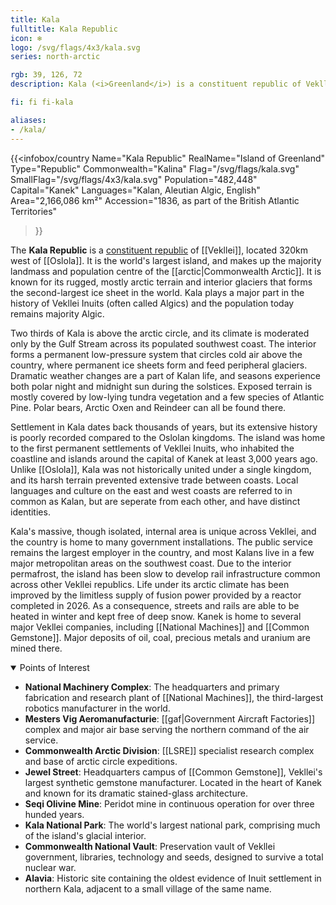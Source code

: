 ```yaml
---
title: Kala
fulltitle: Kala Republic
icon: ❄️
logo: /svg/flags/4x3/kala.svg
series: north-arctic

rgb: 39, 126, 72
description: Kala (<i>Greenland</i>) is a constituent republic of Vekllei located in the Arctic Ocean.

fi: fi fi-kala

aliases:
- /kala/
---
```

{{<infobox/country
	 Name="Kala Republic"
	 RealName="Island of Greenland"
	 Type="Republic"
	 Commonwealth="Kalina"
	 Flag="/svg/flags/kala.svg"
	 SmallFlag="/svg/flags/4x3/kala.svg"
	 Population="482,448"
	 Capital="Kanek"
	 Languages="Kalan, Aleutian Algic, English"
	 Area="2,166,086 km²"
	 Accession="1836, as part of the British Atlantic Territories"
 >}}

The <span class="fi fi-kala"></span> **Kala Republic** is a [constituent republic](/republics/) of [[Vekllei]], located 320km west of [[Oslola]]. It is the world's largest island, and makes up the majority landmass and population centre of the [[arctic|Commonwealth Arctic]]. It is known for its rugged, mostly arctic terrain and interior glaciers that forms the second-largest ice sheet in the world. Kala plays a major part in the history of Vekllei Inuits (often called Algics) and the population today remains majority Algic.

Two thirds of Kala is above the arctic circle, and its climate is moderated only by the Gulf Stream across its populated southwest coast. The interior forms a permanent low-pressure system that circles cold air above the country, where permanent ice sheets form and feed peripheral glaciers. Dramatic weather changes are a part of Kalan life, and seasons experience both polar night and midnight sun during the solstices. Exposed terrain is mostly covered by low-lying tundra vegetation and a few species of Atlantic Pine. Polar bears, Arctic Oxen and Reindeer can all be found there.

Settlement in Kala dates back thousands of years, but its extensive history is poorly recorded compared to the Oslolan kingdoms. The island was home to the first permanent settlements of Vekllei Inuits, who inhabited the coastline and islands around the capital of Kanek at least 3,000 years ago. Unlike [[Oslola]], Kala was not historically united under a single kingdom, and its harsh terrain prevented extensive trade between coasts. Local languages and culture on the east and west coasts are referred to in common as Kalan, but are seperate from each other, and have distinct identities.

Kala's massive, though isolated, internal area is unique across Vekllei, and the country is home to many government installations. The public service remains the largest employer in the country, and most Kalans live in a few major metropolitan areas on the southwest coast. Due to the interior permafrost, the island has been slow to develop rail infrastructure common across other Vekllei republics. Life under its arctic climate has been improved by the limitless supply of fusion power provided by a reactor completed in 2026. As a consequence, streets and rails are able to be heated in winter and kept free of deep snow. Kanek is home to several major Vekllei companies, including [[National Machines]] and [[Common Gemstone]]. Major deposits of oil, coal, precious metals and uranium are mined there.

<details open>
<summary>Points of Interest</summary>

* **National Machinery Complex**: The headquarters and primary fabrication and research plant of [[National Machines]], the third-largest robotics manufacturer in the world.
* **Mesters Vig Aeromanufacturie**: [[gaf|Government Aircraft Factories]] complex and major air base serving the northern command of the air service.
* **Commonwealth Arctic Division**: [[LSRE]] specialist research complex and base of arctic circle expeditions.
* **Jewel Street**: Headquarters campus of [[Common Gemstone]], Vekllei's largest synthetic gemstone manufacturer. Located in the heart of Kanek and known for its dramatic stained-glass architecture.
* **Seqi Olivine Mine**: Peridot mine in continuous operation for over three hunded years.
* **Kala National Park**: The world's largest national park, comprising much of the island's glacial interior.
* **Commonwealth National Vault**: Preservation vault of Vekllei government, libraries, technology and seeds, designed to survive a total nuclear war.
* **Alavia**: Historic site containing the oldest evidence of Inuit settlement in northern Kala, adjacent to a small village of the same name.
</details>

